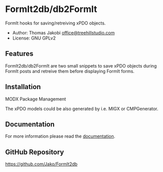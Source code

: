 # FormIt2db/db2FormIt

FormIt hooks for saving/retreiving xPDO objects.

- Author: Thomas Jakobi <office@treehillstudio.com>
- License: GNU GPLv2

## Features

FormIt2db/db2FormIt are two small snippets to save xPDO objects during FormIt
posts and retreive them before displaying FormIt forms.

## Installation

MODX Package Management

The xPDO models could be also generated by i.e. MIGX or CMPGenerator.

## Documentation

For more information please read the [documentation](https://jako.github.io/FormIt2db/).

## GitHub Repository

https://github.com/Jako/FormIt2db

